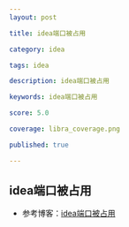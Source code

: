 ```yaml
---
layout: post

title: idea端口被占用

category: idea

tags: idea

description: idea端口被占用

keywords: idea端口被占用

score: 5.0

coverage: libra_coverage.png

published: true

---
```


##  idea端口被占用

- 参考博客：[idea端口被占用](https://www.cxybb.com/article/qq_41432545/102861098)